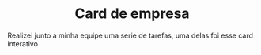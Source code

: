 <h1 align="center"> Card de empresa </h1>
 
 Realizei junto a minha equipe uma serie de tarefas, uma delas foi esse card interativo
